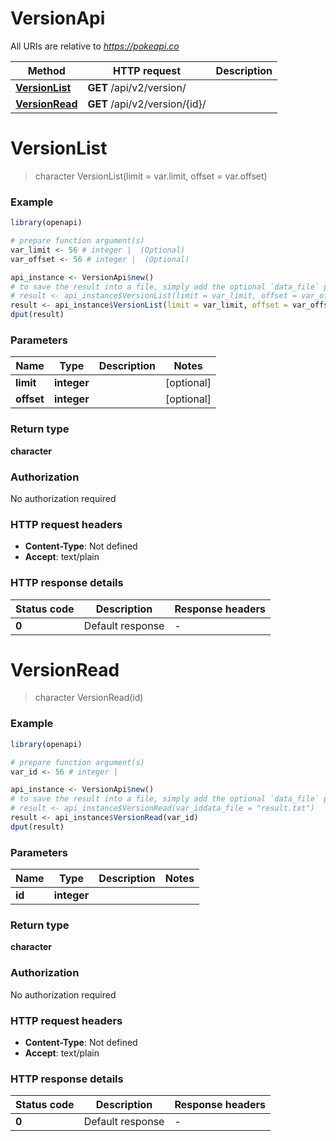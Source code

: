 # VersionApi

All URIs are relative to *https://pokeapi.co*

Method | HTTP request | Description
------------- | ------------- | -------------
[**VersionList**](VersionApi.md#VersionList) | **GET** /api/v2/version/ | 
[**VersionRead**](VersionApi.md#VersionRead) | **GET** /api/v2/version/{id}/ | 


# **VersionList**
> character VersionList(limit = var.limit, offset = var.offset)



### Example
```R
library(openapi)

# prepare function argument(s)
var_limit <- 56 # integer |  (Optional)
var_offset <- 56 # integer |  (Optional)

api_instance <- VersionApi$new()
# to save the result into a file, simply add the optional `data_file` parameter, e.g.
# result <- api_instance$VersionList(limit = var_limit, offset = var_offsetdata_file = "result.txt")
result <- api_instance$VersionList(limit = var_limit, offset = var_offset)
dput(result)
```

### Parameters

Name | Type | Description  | Notes
------------- | ------------- | ------------- | -------------
 **limit** | **integer**|  | [optional] 
 **offset** | **integer**|  | [optional] 

### Return type

**character**

### Authorization

No authorization required

### HTTP request headers

 - **Content-Type**: Not defined
 - **Accept**: text/plain

### HTTP response details
| Status code | Description | Response headers |
|-------------|-------------|------------------|
| **0** | Default response |  -  |

# **VersionRead**
> character VersionRead(id)



### Example
```R
library(openapi)

# prepare function argument(s)
var_id <- 56 # integer | 

api_instance <- VersionApi$new()
# to save the result into a file, simply add the optional `data_file` parameter, e.g.
# result <- api_instance$VersionRead(var_iddata_file = "result.txt")
result <- api_instance$VersionRead(var_id)
dput(result)
```

### Parameters

Name | Type | Description  | Notes
------------- | ------------- | ------------- | -------------
 **id** | **integer**|  | 

### Return type

**character**

### Authorization

No authorization required

### HTTP request headers

 - **Content-Type**: Not defined
 - **Accept**: text/plain

### HTTP response details
| Status code | Description | Response headers |
|-------------|-------------|------------------|
| **0** | Default response |  -  |


